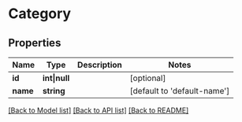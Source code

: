 # Category

## Properties

Name | Type | Description | Notes
------------ | ------------- | ------------- | -------------
**id** | **int&vert;null** |  | [optional]
**name** | **string** |  | [default to 'default-name']

[[Back to Model list]](../../README.md#models) [[Back to API list]](../../README.md#api-endpoints) [[Back to README]](../../README.md)
